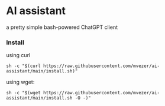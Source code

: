 # AI assistant

a pretty simple bash-powered ChatGPT client

### Install

using curl
```
sh -c "$(curl https://raw.githubusercontent.com/mvezer/ai-assistant/main/install.sh)"
```

using wget:
```
sh -c "$(wget https://raw.githubusercontent.com/mvezer/ai-assistant/main/install.sh -O -)"
```
